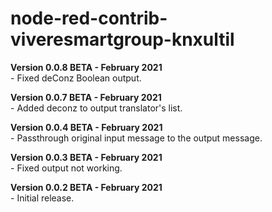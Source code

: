 # node-red-contrib-viveresmartgroup-knxultil
<p>
<b>Version 0.0.8 BETA - February 2021</b><br/>
- Fixed deConz Boolean output.</br>
</p>
<p>
<b>Version 0.0.7 BETA - February 2021</b><br/>
- Added deconz to output translator's list.</br>
</p>
<p>
<b>Version 0.0.4 BETA - February 2021</b><br/>
- Passthrough original input message to the output message.</br>
</p>
<p>
<b>Version 0.0.3 BETA - February 2021</b><br/>
- Fixed output not working.</br>
</p>
<p>
<b>Version 0.0.2 BETA - February 2021</b><br/>
- Initial release.</br>
</p>
